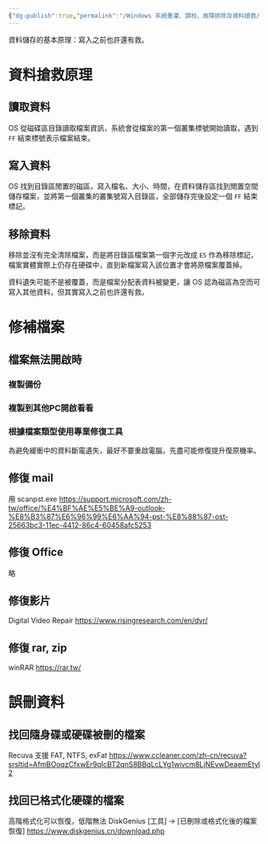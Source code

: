 ```yaml
---
{"dg-publish":true,"permalink":"/Windows 系統重灌、調校、故障排除及資料搶救/Part 2 搶救篇/ch4 搶救資料/"}
---
```


資料儲存的基本原理：寫入之前也許還有救。
# 資料搶救原理
## 讀取資料
OS 從磁碟區目錄讀取檔案資訊，系統會從檔案的第一個叢集標號開始讀取，遇到 `FF` 結束標號表示檔案結束。
## 寫入資料
OS 找到目錄區閒置的磁區，寫入檔名、大小、時間，在資料儲存區找到閒置空間儲存檔案，並將第一個叢集的叢集號寫入目錄區，全部儲存完後設定一個 `FF` 結束標記。
## 移除資料
移除並沒有完全清除檔案，而是將目錄區檔案第一個字元改成 `E5` 作為移除標記，檔案實體實際上仍存在硬碟中，直到新檔案寫入該位置才會將原檔案覆蓋掉。

資料遺失可能不是被覆蓋，而是檔案分配表資料被變更，讓 OS 認為磁區為空而可寫入其他資料，但其實寫入之前也許還有救。
# 修補檔案
## 檔案無法開啟時
### 複製備份
### 複製到其他PC開啟看看
### 根據檔案類型使用專業修復工具

為避免緩衝中的資料斷電遺失，最好不要重啟電腦，先盡可能修復提升復原機率。
## 修復 mail
用 scanpst.exe
https://support.microsoft.com/zh-tw/office/%E4%BF%AE%E5%BE%A9-outlook-%E8%B3%87%E6%96%99%E6%AA%94-pst-%E8%88%87-ost-25663bc3-11ec-4412-86c4-60458afc5253
## 修復 Office
略
## 修復影片
Digital Video Repair
https://www.risingresearch.com/en/dvr/
## 修復 rar, zip
winRAR
https://rar.tw/
# 誤刪資料
## 找回隨身碟或硬碟被刪的檔案
Recuva
支援 FAT, NTFS, exFat
https://www.ccleaner.com/zh-cn/recuva?srsltid=AfmBOoqzCfxwEr9qIcBT2qnS8BBqLcLYg1wivcm8LjNEvwDeaemEtyl2
## 找回已格式化硬碟的檔案
高階格式化可以恢復，低階無法
DiskGenius [工具] -> [已刪除或格式化後的檔案恢復]
https://www.diskgenius.cn/download.php

